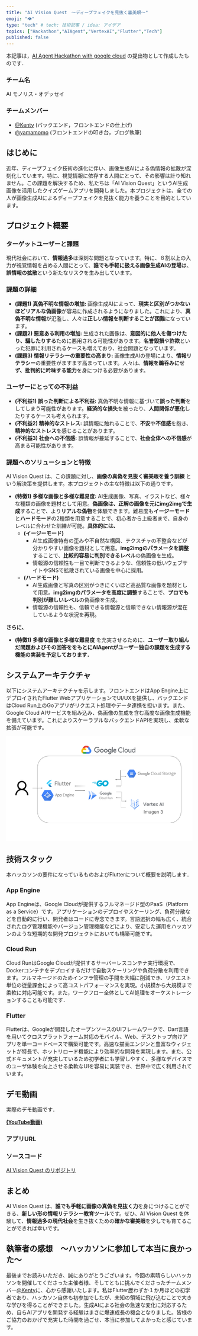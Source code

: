 ```yaml
---
title: "AI Vision Quest　〜ディープフェイクを見抜く審美眼〜"
emoji: "👁️"
type: "tech" # tech: 技術記事 / idea: アイデア
topics: ["Hackathon","AIAgent","VertexAI","Flutter","Tech"]
published: false
---
```


本記事は，[AI Agent Hackathon with google cloud](https://zenn.dev/hackathons/2024-google-cloud-japan-ai-hackathon) の提出物として作成したものです．

### チーム名 
AI モノリス・オデッセイ
### チームメンバー
- [@Kenty](https://zenn.dev/ken_ty) (バックエンド，フロントエンドの仕上げ)
- [@yamamomo](https://zenn.dev/yamamomo) (フロントエンドの叩き台，ブログ執筆)

## はじめに

近年、ディープフェイク技術の進化に伴い、画像生成AIによる偽情報の拡散が深刻化しています。特に、視覚情報に依存する人間にとって、その影響は計り知れません。この課題を解決するため、私たちは「AI Vision Quest」というAI生成画像を活用したクイズゲームアプリを開発しました。本プロジェクトは、全ての人が画像生成AIによるディープフェイクを見抜く能力を養うことを目的としています。

## プロジェクト概要

### ターゲットユーザーと課題

現代社会において、**情報過多**は深刻な問題となっています。特に、８割以上の入力が視覚情報を占める人間にとって、**誰でも手軽に扱える画像生成AIの登場**は、**誤情報の拡散**という新たなリスクを生み出しています。

### 課題の詳細

- **(課題1) 真偽不明な情報の増加:** 画像生成AIによって、**現実と区別がつかないほどリアルな偽画像**が容易に作成されるようになりました。これにより、**真偽不明な情報**が氾濫し、人々は**正しい情報を判断することが困難**になっています。
- **(課題2) 悪意ある利用の増加:** 生成された画像は、**意図的に他人を傷つけたり、騙したりする**ために悪用される可能性があります。**名誉毀損**や**詐欺**といった犯罪に利用されるケースも増えており、社会問題となっています。
- **(課題3) 情報リテラシーの重要性の高まり:** 画像生成AIの登場により、**情報リテラシー**の重要性がますます高まっています。人々は、**情報を鵜呑みにせず、批判的に吟味する能力**を身につける必要があります。

### ユーザーにとっての不利益

- **(不利益1) 誤った判断による不利益:** 真偽不明な情報に基づいて**誤った判断**をしてしまう可能性があります。**経済的な損失**を被ったり、**人間関係が悪化**したりするケースも考えられます。
- **(不利益2) 精神的なストレス:** 誤情報に触れることで、**不安**や**不信感**を抱き、**精神的なストレス**を感じることがあります。
- **(不利益3) 社会への不信感:** 誤情報が蔓延することで、**社会全体への不信感**が高まる可能性があります。

### 課題へのソリューションと特徴

AI Vision Quest は、この課題に対し、**画像の真偽を見抜く審美眼を養う訓練** という解決策を提供します。本プロジェクトの主な特徴は以下の通りです。

- **(特徴1) 多様な画像と多様な難易度:** AI生成画像、写真、イラストなど、様々な種類の画像を題材として用意。**偽画像は、正解の画像を元にimg2imgで生成**することで、より**リアルな偽物**を体験できます。難易度も**イージーモード**と**ハードモード**の2種類を用意することで、初心者から上級者まで、自身のレベルに合わせた訓練が可能。**具体的には、**
    - **(イージーモード)**
        - AI生成画像特有の歪みや不自然な構図、テクスチャの不整合などが分かりやすい画像を題材として用意。**img2imgのパラメータを調整**することで、**比較的容易に判別できるレベル**の偽画像を生成。
        - 情報源の信頼性も一目で判断できるような、信頼性の低いウェブサイトやSNSで拡散されている画像を中心に採用。
    - **(ハードモード)**
        - AI生成画像と写真の区別がつきにくいほど高品質な画像を題材として用意。**img2imgのパラメータを高度に調整**することで、**プロでも判別が難しいレベル**の偽画像を生成。
        - 情報源の信頼性も、信頼できる情報源と信頼できない情報源が混在しているような状況を再現。

**さらに、**

- **(特徴1) 多様な画像と多様な難易度** を充実させるために、**ユーザー取り組んだ問題およびその回答ををもとにAIAgentがユーザー独自の課題を生成する機能の実装を予定しております．**

## システムアーキテクチャ
以下にシステムアーキテクチャを示します。フロントエンドはApp Engine上にデプロイされたFlutter WebアプリケーションでUI/UXを提供し、バックエンドはCloud Run上のGoアプリがリクエスト処理やデータ連携を担います。また、Google Cloud AIサービスを組み込み、偽画像の生成を含む高度な画像生成機能を備えています。これによりスケーラブルなバックエンドAPIを実現し、柔軟な拡張が可能です。

![](/images/zenn-ai-hackathon/zenn_ai_hackathon.png) 


## 技術スタック
本ハッカソンの要件になっているものおよびFlutterについて概要を説明します．

### App Engine
App Engineは、Google Cloudが提供するフルマネージド型のPaaS（Platform as a Service）です。アプリケーションのデプロイやスケーリング、負荷分散などを自動的に行い、開発者はコードに専念できます。言語選択の幅も広く、統合されたログ管理機能やバージョン管理機能などにより、安定した運用をハッカソンのような短期的な開発プロジェクトにおいても構築可能です。

### Cloud Run
Cloud RunはGoogle Cloudが提供するサーバーレスコンテナ実行環境で、Dockerコンテナをデプロイするだけで自動スケーリングや負荷分散を利用できます。フルマネージドのためインフラ管理の手間を大幅に削減でき、リクエスト単位の従量課金によって高コストパフォーマンスを実現。小規模から大規模まで柔軟に対応可能です。また，ワークフロー全体としてAI処理をオーケストレーションすることも可能です．

### Flutter
Flutterは、Googleが開発したオープンソースのUIフレームワークで、Dart言語を用いてクロスプラットフォーム対応のモバイル、Web、デスクトップ向けアプリを単一コードベースで構築可能です。高速な描画エンジンと豊富なウィジェットが特長で、ホットリロード機能により効率的な開発を実現します。また、公式ドキュメントが充実しているため初学者にも学習しやすく、多様なデバイスでのユーザ体験を向上させる柔軟なUIを容易に実装でき、世界中で広く利用されています。

## デモ動画
実際のデモ動画です．

[**(YouTube動画)**](https://youtube.com/shorts/2SeicRvEZsg)

### アプリURL

### ソースコード

[AI Vision Quest のリポジトリ]()


## まとめ

AI Vision Quest は、**誰でも手軽に画像の真偽を見抜く力**を身につけることができる、**新しい形の情報リテラシー教育ツール**です。ぜひ、AI Vision Quest を体験して、**情報過多の現代社会**を生き抜くための**確かな審美眼**を少しでも育てることができれば幸いです。

## 執筆者の感想　〜ハッカソンに参加して本当に良かった〜
最後までお読みいただき、誠にありがとうございます。今回の素晴らしいハッカソンを開催してくださった主催者様、そしてともに挑んでくださったチームメンバー[@Kenty](https://zenn.dev/ken_ty)に、心から感謝いたします。私はFlutter歴わずか１か月ほどの初学者であり、ハッカソン自体も初参加でしたが、未知の領域に飛び込むことで大きな学びを得ることができました。生成AIによる社会の急速な変化に対応するため、自らAIアプリを開発する経験はまさに爆速成長の機会となりました。皆様のご協力のおかげで充実した時間を過ごせ、本当に参加してよかったと感じています。